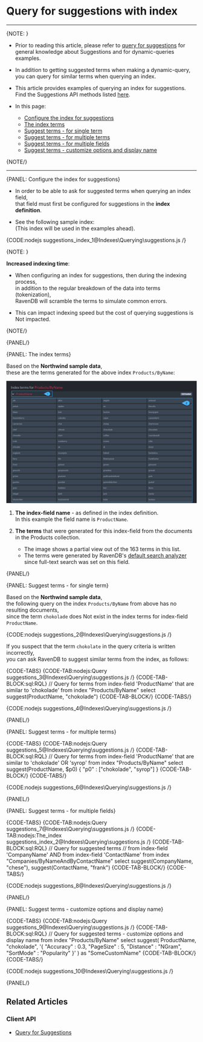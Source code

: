 # Query for suggestions with index

---

{NOTE: }

* Prior to reading this article, please refer to [query for suggestions](../../client-api/session/querying/how-to-work-with-suggestions) 
  for general knowledge about Suggestions and for dynamic-queries examples.  

* In addition to getting suggested terms when making a dynamic-query,  
  you can query for similar terms when querying an index.

* This article provides examples of querying an index for suggestions.  
  Find the Suggestions API methods listed [here](../../client-api/session/querying/how-to-work-with-suggestions#syntax).

* In this page:

    * [Configure the index for suggestions](../../indexes/querying/suggestions#configure-the-index-for-suggestions)
    * [The index terms](../../indexes/querying/suggestions#the-index-terms)
    * [Suggest terms - for single term](../../indexes/querying/suggestions#suggest-terms---for-single-term)
    * [Suggest terms - for multiple terms](../..//indexes/querying/suggestions#suggest-terms---for-multiple-terms)
    * [Suggest terms - for multiple fields](../..//indexes/querying/suggestions#suggest-terms---for-multiple-fields)
    * [Suggest terms - customize options and display name](../..//indexes/querying/suggestions#suggest-terms---customize-options-and-display-name)

{NOTE/}

---

{PANEL: Configure the index for suggestions}

* In order to be able to ask for suggested terms when querying an index field,  
  that field must first be configured for suggestions in the **index definition**.

* See the following sample index:  
  (This index will be used in the examples ahead).

{CODE:nodejs suggestions_index_1@Indexes\Querying\suggestions.js /}

{NOTE: }

**Increased indexing time**:

* When configuring an index for suggestions, then during the indexing process,  
  in addition to the regular breakdown of the data into terms (tokenization),  
  RavenDB will scramble the terms to simulate common errors.

* This can impact indexing speed but the cost of querying suggestions is Not impacted.

{NOTE/}

{PANEL/}

{PANEL: The index terms}

Based on the **Northwind sample data**,  
these are the terms generated for the above index `Products/ByName`:

![Figure 1. Index terms](images/index-terms.png "Terms generated for index Products/ByName")

1. **The index-field name** - as defined in the index definition.   
   In this example the field name is `ProductName`.

2. **The terms** that were generated for this index-field from the documents in the Products collection.
    * The image shows a partial view out of the 163 terms in this list.
    * The terms were generated by RavenDB's [default search analyzer](../../indexes/using-analyzers#ravendb) since full-text search was set on this field.

{PANEL/}

{PANEL: Suggest terms - for single term}

Based on the **Northwind sample data**,  
the following query on the index `Products/ByName` from above has no resulting documents,  
since the term `chokolade` does Not exist in the index terms for index-field `ProductName`.

{CODE:nodejs suggestions_2@Indexes\Querying\suggestions.js /}

If you suspect that the term `chokolate` in the query criteria is written incorrectly,  
you can ask RavenDB to suggest similar terms from the index, as follows:

{CODE-TABS}
{CODE-TAB:nodejs:Query suggestions_3@Indexes\Querying\suggestions.js /}
{CODE-TAB-BLOCK:sql:RQL}
// Query for terms from index-field 'ProductName' that are similar to 'chokolade'
from index "Products/ByName"
select suggest(ProductName, "chokolade")
{CODE-TAB-BLOCK/}
{CODE-TABS/}

{CODE:nodejs suggestions_4@Indexes\Querying\suggestions.js /}

{PANEL/}

{PANEL: Suggest terms - for multiple terms}

{CODE-TABS}
{CODE-TAB:nodejs:Query suggestions_5@Indexes\Querying\suggestions.js /}
{CODE-TAB-BLOCK:sql:RQL}
// Query for terms from index-field 'ProductName' that are similar to 'chokolade' OR 'syrop'
from index "Products/ByName" select suggest(ProductName, $p0)
{ "p0" : ["chokolade", "syrop"] }
{CODE-TAB-BLOCK/}
{CODE-TABS/}

{CODE:nodejs suggestions_6@Indexes\Querying\suggestions.js /}

{PANEL/}

{PANEL: Suggest terms - for multiple fields}

{CODE-TABS}
{CODE-TAB:nodejs:Query suggestions_7@Indexes\Querying\suggestions.js /}
{CODE-TAB:nodejs:The_index suggestions_index_2@Indexes\Querying\suggestions.js /}
{CODE-TAB-BLOCK:sql:RQL}
// Query for suggested terms
// from index-field 'CompanyName' AND from index-field 'ContactName'
from index "Companies/ByNameAndByContactName"
select suggest(CompanyName, "chese"), suggest(ContactName, "frank")
{CODE-TAB-BLOCK/}
{CODE-TABS/}

{CODE:nodejs suggestions_8@Indexes\Querying\suggestions.js /}

{PANEL/}

{PANEL: Suggest terms - customize options and display name}

{CODE-TABS}
{CODE-TAB:nodejs:Query suggestions_9@Indexes\Querying\suggestions.js /}
{CODE-TAB-BLOCK:sql:RQL}
// Query for suggested terms - customize options and display name
from index "Products/ByName"
select suggest(
    ProductName,
    "chokolade",
    '{ "Accuracy" : 0.3, "PageSize" : 5, "Distance" : "NGram", "SortMode" : "Popularity" }'
) as "SomeCustomName"
{CODE-TAB-BLOCK/}
{CODE-TABS/}

{CODE:nodejs suggestions_10@Indexes\Querying\suggestions.js /}

{PANEL/}

## Related Articles

### Client API

- [Query for Suggestions](../../client-api/session/querying/how-to-work-with-suggestions)
